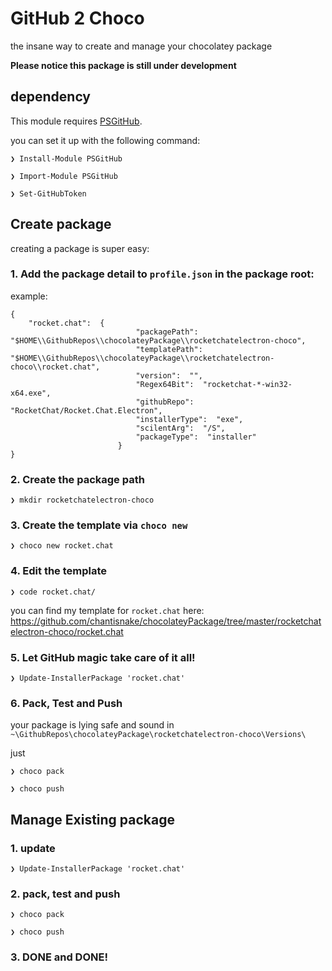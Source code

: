 # GitHub 2 Choco

the insane way to create and manage your chocolatey package

**Please notice this package is still under development**

## dependency

This module requires [PSGitHub](https://github.com/pcgeek86/PSGitHub).

you can set it up with the following command:

``` 
❯ Install-Module PSGitHub

❯ Import-Module PSGitHub

❯ Set-GitHubToken
```

## Create package

creating a package is super easy:

### 1. Add the package detail to `profile.json` in the package root:

example:

```
{
    "rocket.chat":  {
                            "packagePath":  "$HOME\\GithubRepos\\chocolateyPackage\\rocketchatelectron-choco",
                            "templatePath":  "$HOME\\GithubRepos\\chocolateyPackage\\rocketchatelectron-choco\\rocket.chat",
                            "version":  "",
                            "Regex64Bit":  "rocketchat-*-win32-x64.exe",
                            "githubRepo":  "RocketChat/Rocket.Chat.Electron",
                            "installerType":  "exe",
                            "scilentArg":  "/S",
                            "packageType":  "installer"
                        }
}
```


### 2. Create the package path

```
❯ mkdir rocketchatelectron-choco
```

### 3. Create the template via `choco new`

```
❯ choco new rocket.chat
```


### 4. Edit the template

```
❯ code rocket.chat/
```

you can find my template for `rocket.chat` here: https://github.com/chantisnake/chocolateyPackage/tree/master/rocketchatelectron-choco/rocket.chat


### 5. Let GitHub magic take care of it all!

```
❯ Update-InstallerPackage 'rocket.chat'
```

### 6. Pack, Test and Push

your package is lying safe and sound in `~\GithubRepos\chocolateyPackage\rocketchatelectron-choco\Versions\`

just 
```
❯ choco pack

❯ choco push
```


## Manage Existing package

### 1. update

```
❯ Update-InstallerPackage 'rocket.chat'
```

### 2. pack, test and push

```
❯ choco pack

❯ choco push
```

### 3. DONE and DONE!
